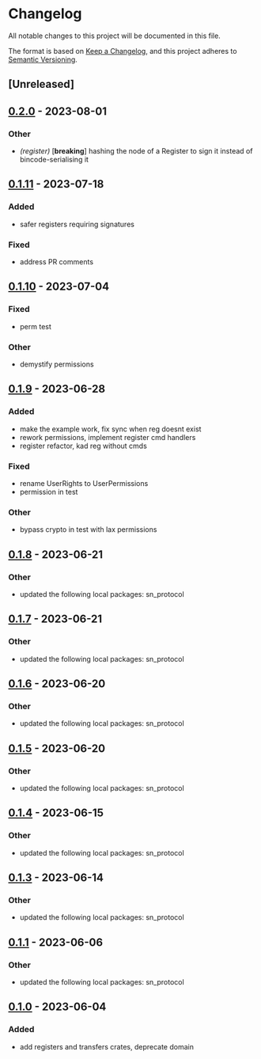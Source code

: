 # Changelog
All notable changes to this project will be documented in this file.

The format is based on [Keep a Changelog](https://keepachangelog.com/en/1.0.0/),
and this project adheres to [Semantic Versioning](https://semver.org/spec/v2.0.0.html).

## [Unreleased]

## [0.2.0](https://github.com/maidsafe/safe_network/compare/sn_registers-v0.1.11...sn_registers-v0.2.0) - 2023-08-01

### Other
- *(register)* [**breaking**] hashing the node of a Register to sign it instead of bincode-serialising it

## [0.1.11](https://github.com/maidsafe/safe_network/compare/sn_registers-v0.1.10...sn_registers-v0.1.11) - 2023-07-18

### Added
- safer registers requiring signatures

### Fixed
- address PR comments

## [0.1.10](https://github.com/maidsafe/safe_network/compare/sn_registers-v0.1.9...sn_registers-v0.1.10) - 2023-07-04

### Fixed
- perm test

### Other
- demystify permissions

## [0.1.9](https://github.com/maidsafe/safe_network/compare/sn_registers-v0.1.8...sn_registers-v0.1.9) - 2023-06-28

### Added
- make the example work, fix sync when reg doesnt exist
- rework permissions, implement register cmd handlers
- register refactor, kad reg without cmds

### Fixed
- rename UserRights to UserPermissions
- permission in test

### Other
- bypass crypto in test with lax permissions

## [0.1.8](https://github.com/maidsafe/safe_network/compare/sn_registers-v0.1.7...sn_registers-v0.1.8) - 2023-06-21

### Other
- updated the following local packages: sn_protocol

## [0.1.7](https://github.com/maidsafe/safe_network/compare/sn_registers-v0.1.6...sn_registers-v0.1.7) - 2023-06-21

### Other
- updated the following local packages: sn_protocol

## [0.1.6](https://github.com/maidsafe/safe_network/compare/sn_registers-v0.1.5...sn_registers-v0.1.6) - 2023-06-20

### Other
- updated the following local packages: sn_protocol

## [0.1.5](https://github.com/maidsafe/safe_network/compare/sn_registers-v0.1.4...sn_registers-v0.1.5) - 2023-06-20

### Other
- updated the following local packages: sn_protocol

## [0.1.4](https://github.com/maidsafe/safe_network/compare/sn_registers-v0.1.3...sn_registers-v0.1.4) - 2023-06-15

### Other
- updated the following local packages: sn_protocol

## [0.1.3](https://github.com/maidsafe/safe_network/compare/sn_registers-v0.1.2...sn_registers-v0.1.3) - 2023-06-14

### Other
- updated the following local packages: sn_protocol

## [0.1.1](https://github.com/jacderida/safe_network/compare/sn_registers-v0.1.0...sn_registers-v0.1.1) - 2023-06-06

### Other
- updated the following local packages: sn_protocol

## [0.1.0](https://github.com/jacderida/safe_network/releases/tag/sn_registers-v0.1.0) - 2023-06-04

### Added
- add registers and transfers crates, deprecate domain
